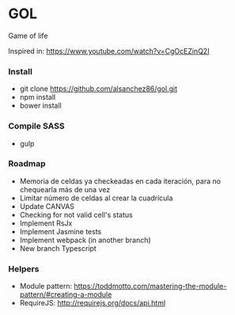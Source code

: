 # GOL

Game of life

Inspired in: https://www.youtube.com/watch?v=CgOcEZinQ2I

### Install

- git clone https://github.com/alsanchez86/gol.git
- npm install
- bower install

### Compile SASS

- gulp

### Roadmap

- Memoria de celdas ya checkeadas en cada iteración, para no chequearla más de una vez
- Limitar número de celdas al crear la cuadrícula
- Update CANVAS
- Checking for not valid cell's status
- Implement RsJx
- Implement Jasmine tests
- Implement webpack (in another branch)
- New branch Typescript

### Helpers

- Module pattern: https://toddmotto.com/mastering-the-module-pattern/#creating-a-module
- RequireJS: http://requirejs.org/docs/api.html